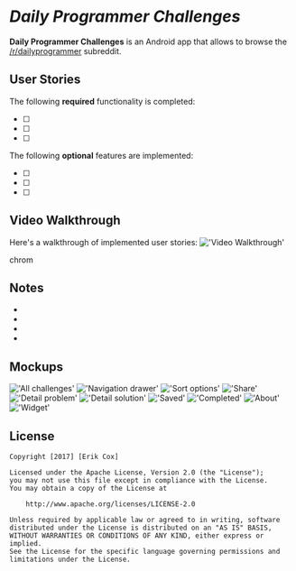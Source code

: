 # *Daily Programmer Challenges*

**Daily Programmer Challenges** is an Android app that allows to browse the [/r/dailyprogrammer](https://www.reddit.com/r/dailyprogrammer) subreddit.

## User Stories

The following **required** functionality is completed:

* [ ] 
* [ ] 
* [ ] 

The following **optional** features are implemented:

* [ ]
* [ ]
* [ ]

## Video Walkthrough 

Here's a walkthrough of implemented user stories:
!['Video Walkthrough'](walkthrough.gif)

chrom
## Notes

* 
* 
* 
* 

## Mockups
!['All challenges'](01_All_Challenges.png)
!['Navigation drawer'](02_Navigation_Drawer.png)
!['Sort options'](03_Sort_Options.png)
!['Share'](04_Share.png)
!['Detail problem'](05_Detail_Problem.png)
!['Detail solution'](06_Detail_Solution.png)
!['Saved'](07_Saved.png)
!['Completed'](08_Completed.png)
!['About'](09_About.png)
!['Widget'](10_Widget.png)

## License

    Copyright [2017] [Erik Cox]

    Licensed under the Apache License, Version 2.0 (the "License");
    you may not use this file except in compliance with the License.
    You may obtain a copy of the License at

        http://www.apache.org/licenses/LICENSE-2.0

    Unless required by applicable law or agreed to in writing, software
    distributed under the License is distributed on an "AS IS" BASIS,
    WITHOUT WARRANTIES OR CONDITIONS OF ANY KIND, either express or implied.
    See the License for the specific language governing permissions and
    limitations under the License.
